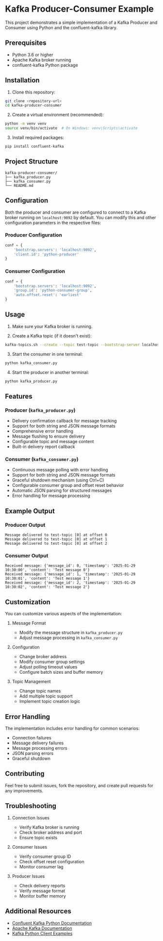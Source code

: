 # Kafka Producer-Consumer Example

This project demonstrates a simple implementation of a Kafka Producer and Consumer using Python and the confluent-kafka library.

## Prerequisites

- Python 3.6 or higher
- Apache Kafka broker running
- confluent-kafka Python package

## Installation

1. Clone this repository:
```bash
git clone <repository-url>
cd kafka-producer-consumer
```

2. Create a virtual environment (recommended):
```bash
python -m venv venv
source venv/bin/activate  # On Windows: venv\Scripts\activate
```

3. Install required packages:
```bash
pip install confluent-kafka
```

## Project Structure

```
kafka-producer-consumer/
├── kafka_producer.py
├── kafka_consumer.py
└── README.md
```

## Configuration

Both the producer and consumer are configured to connect to a Kafka broker running on `localhost:9092` by default. You can modify this and other configuration parameters in the respective files:

### Producer Configuration
```python
conf = {
    'bootstrap.servers': 'localhost:9092',
    'client.id': 'python-producer'
}
```

### Consumer Configuration
```python
conf = {
    'bootstrap.servers': 'localhost:9092',
    'group.id': 'python-consumer-group',
    'auto.offset.reset': 'earliest'
}
```

## Usage

1. Make sure your Kafka broker is running.

2. Create a Kafka topic (if it doesn't exist):
```bash
kafka-topics.sh --create --topic test-topic --bootstrap-server localhost:9092 --partitions 1 --replication-factor 1
```

3. Start the consumer in one terminal:
```bash
python kafka_consumer.py
```

4. Start the producer in another terminal:
```bash
python kafka_producer.py
```

## Features

### Producer (`kafka_producer.py`)
- Delivery confirmation callback for message tracking
- Support for both string and JSON message formats
- Comprehensive error handling
- Message flushing to ensure delivery
- Configurable topic and message content
- Built-in delivery report callback

### Consumer (`kafka_consumer.py`)
- Continuous message polling with error handling
- Support for both string and JSON message formats
- Graceful shutdown mechanism (using Ctrl+C)
- Configurable consumer group and offset reset behavior
- Automatic JSON parsing for structured messages
- Error handling for message processing

## Example Output

### Producer Output
```
Message delivered to test-topic [0] at offset 0
Message delivered to test-topic [0] at offset 1
Message delivered to test-topic [0] at offset 2
```

### Consumer Output
```
Received message: {'message_id': 0, 'timestamp': '2025-01-29 10:30:00', 'content': 'Test message 0'}
Received message: {'message_id': 1, 'timestamp': '2025-01-29 10:30:01', 'content': 'Test message 1'}
Received message: {'message_id': 2, 'timestamp': '2025-01-29 10:30:02', 'content': 'Test message 2'}
```

## Customization

You can customize various aspects of the implementation:

1. Message Format
   - Modify the message structure in `kafka_producer.py`
   - Adjust message processing in `kafka_consumer.py`

2. Configuration
   - Change broker address
   - Modify consumer group settings
   - Adjust polling timeout values
   - Configure batch sizes and buffer memory

3. Topic Management
   - Change topic names
   - Add multiple topic support
   - Implement topic creation logic

## Error Handling

The implementation includes error handling for common scenarios:
- Connection failures
- Message delivery failures
- Message processing errors
- JSON parsing errors
- Graceful shutdown

## Contributing

Feel free to submit issues, fork the repository, and create pull requests for any improvements.

## Troubleshooting

1. Connection Issues
   - Verify Kafka broker is running
   - Check broker address and port
   - Ensure topic exists

2. Consumer Issues
   - Verify consumer group ID
   - Check offset reset configuration
   - Monitor consumer lag

3. Producer Issues
   - Check delivery reports
   - Verify message format
   - Monitor buffer memory

## Additional Resources

- [Confluent Kafka Python Documentation](https://docs.confluent.io/platform/current/clients/confluent-kafka-python/html/index.html)
- [Apache Kafka Documentation](https://kafka.apache.org/documentation/)
- [Kafka Python Client Examples](https://github.com/confluentinc/confluent-kafka-python/tree/master/examples)
